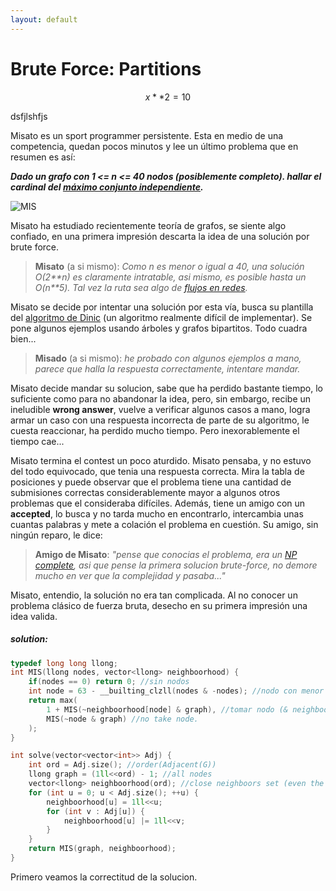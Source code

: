 ```yaml
---
layout: default
---
```


# Brute Force: Partitions

$$x**2 = 10$$

dsfjlshfjs

Misato es un sport programmer persistente. Esta en medio de una competencia,
quedan pocos minutos y lee un último problema que en resumen es así: 

***Dado un grafo con 1 <= n <= 40 nodos (posiblemente completo). hallar el
 cardinal del [máximo conjunto independiente](https://en.wikipedia.org/wiki/Maximal_independent_set).***


![MIS](https://upload.wikimedia.org/wikipedia/commons/b/b6/Cube-maximal-independence.svg)

Misato ha estudiado recientemente teoría de grafos, se siente algo confiado,
en una primera impresión descarta la idea de una solución por brute force.

> **Misato** (a si mismo): *Como n es menor o igual a 40, una solución O(2\*\*n) es
claramente intratable, asi mismo, es posible hasta un O(n\*\*5). Tal vez la 
ruta sea algo de [flujos en redes](https://en.wikipedia.org/wiki/Flow_network).*

Misato se decide por intentar una solución por esta vía, busca su plantilla del
[algoritmo de Dinic](https://en.wikipedia.org/wiki/Dinic%27s_algorithm) (un algoritmo realmente difícil de implementar). Se pone 
algunos ejemplos usando árboles y grafos bipartitos. Todo cuadra bien...

> **Misado** (a si mismo): *he probado con algunos ejemplos a mano, parece
que halla la respuesta correctamente, intentare mandar.*

Misato decide mandar su solucion, sabe que ha perdido bastante tiempo, lo
suficiente como para no abandonar la idea, pero, sin embargo, recibe un ineludible 
**wrong answer**, vuelve a verificar algunos casos a mano, logra armar
un caso con una respuesta incorrecta de parte de su algoritmo, le cuesta
reaccionar, ha perdido mucho tiempo. Pero inexorablemente el tiempo cae...

Misato termina el contest un poco aturdido. Misato pensaba, y no estuvo del
todo equivocado, que tenia una respuesta correcta. Mira la tabla de posiciones
y puede observar que el problema tiene una cantidad de submisiones correctas
considerablemente mayor a algunos otros problemas que el consideraba 
difíciles. Además, tiene un amigo con un **accepted**, lo busca y no tarda
mucho en encontrarlo, intercambia unas cuantas palabras y mete a colación
el problema en cuestión. Su amigo, sin ningún reparo, le dice:

> **Amigo de Misato**: *"pense que conocias el problema, era un 
[NP complete][3], asi que pense la primera solucion brute-force, no 
demore mucho en ver que la complejidad y pasaba..."*

Misato, entendio, la solución no era tan complicada. Al no conocer un problema
clásico de fuerza bruta, desecho en su primera impresión una idea valida.

##### solution:
```cpp
typedef long long llong;
int MIS(llong nodes, vector<llong> neighboorhood) {
	if(nodes == 0) return 0; //sin nodos
	int node = 63 - __builting_clzll(nodes & -nodes); //nodo con menor id
	return max(
		1 + MIS(~neighboorhood[node] & graph), //tomar nodo (& neighboors? of course...).
		MIS(~node & graph) //no take node. 
	);
}

int solve(vector<vector<int>> Adj) {
	int ord = Adj.size(); //order(Adjacent(G))
	llong graph = (1ll<<ord) - 1; //all nodes
	vector<llong> neighboorhood(ord); //close neighboors set (even the node)
	for (int u = 0; u < Adj.size(); ++u) {
		neighboorhood[u] = 1ll<<u;
		for (int v : Adj[u]) {
			neighboorhood[u] |= 1ll<<v;
		}
	}
	return MIS(graph, neighboorhood);
}
```

Primero veamos la correctitud de la solucion. 


[3]: https://en.wikipedia.org/wiki/NP-completeness
